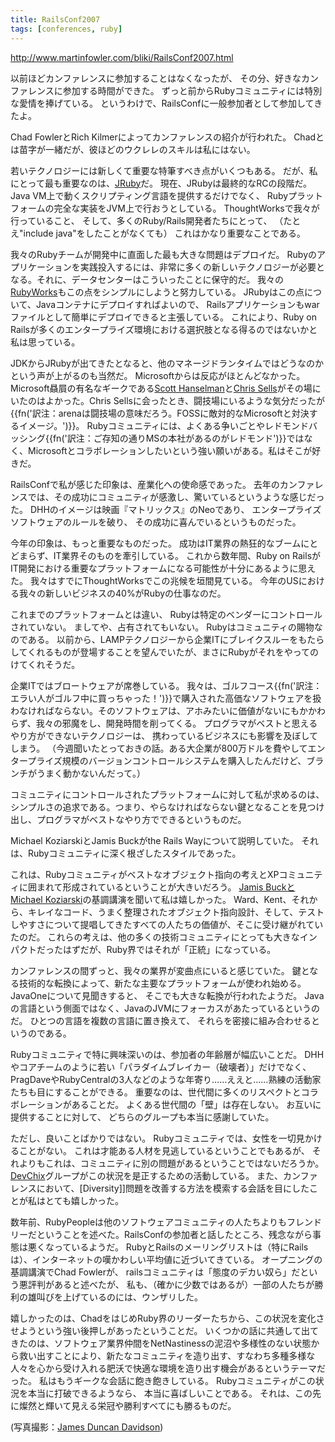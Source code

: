 ```yaml
---
title: RailsConf2007
tags: [conferences, ruby]
---
```


http://www.martinfowler.com/bliki/RailsConf2007.html





以前ほどカンファレンスに参加することはなくなったが、
その分、好きなカンファレンスに参加する時間ができた。
ずっと前からRubyコミュニティには特別な愛情を捧げている。
というわけで、RailsConfに一般参加者として参加してきたよ。



Chad FowlerとRich Kilmerによってカンファレンスの紹介が行われた。
Chadとは苗字が一緒だが、彼ほどのウクレレのスキルは私にはない。



若いテクノロジーには新しくて重要な特筆すべき点がいくつもある。
だが、私にとって最も重要なのは、[JRuby](http://jruby.codehaus.org/)だ。
現在、JRubyは最終的なRCの段階だ。
Java VM上で動くスクリプティング言語を提供するだけでなく、
Rubyプラットフォームの完全な実装をJVM上で行おうとしている。
ThoughtWorksで我々が行っていること、
そして、多くのRuby/Rails開発者たちにとって、
（たとえ"include java"をしたことがなくても）
これはかなり重要なことである。



我々のRubyチームが開発中に直面した最も大きな問題はデプロイだ。
Rubyのアプリケーションを実践投入するには、非常に多くの新しいテクノロジーが必要となる。それに、データセンターはこういったことに保守的だ。
我々の[RubyWorks](http://studios.thoughtworks.com/rubyworks)もこの点をシンプルにしようと努力している。
JRubyはこの点について、Javaコンテナにデプロイすればよいので、
Railsアプリケーションもwarファイルとして簡単にデプロイできると主張している。
これにより、Ruby on Railsが多くのエンタープライズ環境における選択肢となる得るのではないかと私は思っている。



JDKからJRubyが出てきたとなると、他のマネージドランタイムではどうなのかという声が上がるのも当然だ。
Microsoftからは反応がほとんどなかった。
Microsoft贔屓の有名なギークである[Scott Hanselman](http://www.hanselman.com/blog/)と[Chris Sells](http://www.sellsbrothers.com/)がその場にいたのはよかった。Chris Sellsに会ったとき、闘技場にいるような気分だったが{{fn('訳注：arenaは闘技場の意味だろう。FOSSに敵対的なMicrosoftと対決するイメージ。')}}。
Rubyコミュニティには、よくある争いごとやレドモンドバッシング{{fn('訳注：ご存知の通りMSの本社があるのがレドモンド')}}ではなく、Microsoftとコラボレーションしたいという強い願いがある。私はそこが好きだ。



RailsConfで私が感じた印象は、産業化への使命感であった。
去年のカンファレンスでは、その成功にコミュニティが感激し、驚いているというような感じだった。
DHHのイメージは映画『マトリックス』のNeoであり、
エンタープライズソフトウェアのルールを破り、
その成功に喜んでいるというものだった。



今年の印象は、もっと重要なものだった。
成功はIT業界の熱狂的なブームにとどまらず、IT業界そのものを牽引している。
これから数年間、Ruby on RailsがIT開発における重要なプラットフォームになる可能性が十分にあるように思えた。
我々はすでにThoughtWorksでこの兆候を垣間見ている。
今年のUSにおける我々の新しいビジネスの40%がRubyの仕事なのだ。



これまでのプラットフォームとは違い、
Rubyは特定のベンダーにコントロールされていない。
ましてや、占有されてもいない。
Rubyはコミュニティの賜物なのである。
以前から、LAMPテクノロジーから企業ITにブレイクスルーをもたらしてくれるものが登場することを望んでいたが、まさにRubyがそれをやってのけてくれそうだ。



企業ITではブロートウェアが席巻している。
我々は、ゴルフコース{{fn('訳注：エラい人がゴルフ中に買っちゃった！')}}で購入された高価なソフトウェアを扱わなければならない。そのソフトウェアは、アホみたいに価値がないにもかかわらず、我々の邪魔をし、開発時間を削ってくる。
プログラマがベストと思えるやり方ができないテクノロジーは、
携わっているビジネスにも影響を及ぼしてしまう。
（今週聞いたとっておきの話。ある大企業が800万ドルを費やしてエンタープライズ規模のバージョンコントロールシステムを購入したんだけど、ブランチがうまく動かないんだって。）



コミュニティにコントロールされたプラットフォームに対して私が求めるのは、
シンプルさの追求である。つまり、やらなければならない鍵となることを見つけ出し、プログラマがベストなやり方でできるというものだ。



Michael KoziarskiとJamis Buckがthe Rails Wayについて説明していた。
それは、Rubyコミュニティに深く根ざしたスタイルであった。



これは、Rubyコミュニティがベストなオブジェクト指向の考えとXPコミュニティに囲まれて形成されているということが大きいだろう。
[Jamis BuckとMichael Koziarski](http://therailsway.com/)の基調講演を聞いて私は嬉しかった。
Ward、Kent、それから、キレイなコード、うまく整理されたオブジェクト指向設計、そして、テストしやすさについて提唱してきたすべての人たちの価値が、そこに受け継がれていたのだ。
これらの考えは、他の多くの技術コミュニティにとっても大きなインパクトだったはずだが、Ruby界ではそれが「正統」になっている。



カンファレンスの間ずっと、我々の業界が変曲点にいると感じていた。
鍵となる技術的な転換によって、新たな主要なプラットフォームが使われ始める。
JavaOneについて見聞きすると、
そこでも大きな転換が行われたようだ。
Javaの言語という側面ではなく、JavaのJVMにフォーカスがあたっているというのだ。
ひとつの言語を複数の言語に置き換えて、
それらを密接に組み合わせるというのである。



Rubyコミュニティで特に興味深いのは、参加者の年齢層が幅広いことだ。
DHHやコアチームのように若い「パラダイムブレイカー（破壊者）」だけでなく、PragDaveやRubyCentralの3人などのような年寄り……ええと……熟練の活動家たちも目にすることができる。
重要なのは、世代間に多くのリスペクトとコラボレーションがあることだ。
よくある世代間の「壁」は存在しない。
お互いに提供することに対して、
どちらのグループも本当に感謝していた。



ただし、良いことばかりではない。
Rubyコミュニティでは、女性を一切見かけることがない。
これは才能ある人材を見逃しているということでもあるが、
それよりもこれは、コミュニティに別の問題があるということではないだろうか。
[DevChix](http://www.devchix.com/)グループがこの状況を是正するための活動している。
また、カンファレンスにおいて、[Diversity]]問題を改善する方法を模索する会話を目にしたことが私はとても嬉しかった。



数年前、RubyPeopleは他のソフトウェアコミュニティの人たちよりもフレンドリーだということを述べた。RailsConfの参加者と話したところ、残念ながら事態は悪くなっているようだ。
RubyとRailsのメーリングリストは（特にRailsは）、インターネットの嘆かわしい平均値に近づいてきている。
オープニングの基調講演でChad Fowlerが、
railsコミュニティは「態度のデカい奴ら」だという悪評判があると述べたが、
私も、（確かに少数ではあるが）一部の人たちが勝利の雄叫びを上げているのには、ウンザリした。



嬉しかったのは、ChadをはじめRuby界のリーダーたちから、この状況を変化させようという強い後押しがあったということだ。
いくつかの話に共通して出てきたのは、ソフトウェア業界仲間をNetNastinessの泥沼や多様性のない状態から救い出すことにより、新たなコミュニティを造り出す、すなわち多種多様な人々を心から受け入れる肥沃で快適な環境を造り出す機会があるというテーマだった。
私はもうギークな会話に飽き飽きしている。
Rubyコミュニティがこの状況を本当に打破できるようなら、
本当に喜ばしいことである。
それは、この先に燦然と輝いて見える栄冠や勝利すべてにも勝るものだ。

(写真撮影：[James Duncan Davidson](http://blog.duncandavidson.com/))
